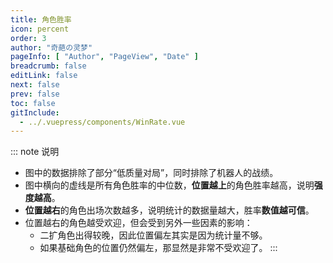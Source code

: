 ```yaml
---
title: 角色胜率
icon: percent
order: 3
author: "奇葩の灵梦"
pageInfo: [ "Author", "PageView", "Date" ]
breadcrumb: false
editLink: false
next: false
prev: false
toc: false
gitInclude:
  - ../.vuepress/components/WinRate.vue
---
```


<WinRate></WinRate>

::: note 说明
- 图中的数据排除了部分“低质量对局”，同时排除了机器人的战绩。
- 图中横向的虚线是所有角色胜率的中位数，**位置越上**的角色胜率越高，说明**强度越高**。
- **位置越右**的角色出场次数越多，说明统计的数据量越大，胜率**数值越可信**。
- 位置越右的角色越受欢迎，但会受到另外一些因素的影响：
  - 二扩角色出得较晚，因此位置偏左其实是因为统计量不够。
  - 如果基础角色的位置仍然偏左，那显然是非常不受欢迎了。
:::

<script setup>
import WinRate from "@WinRate";
</script>